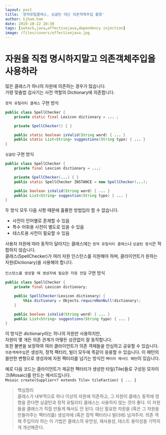 ```yaml
---
layout: post
title: '정적유틸클래스, 싱글턴 대신 의존객체주입 활용'
author: kjham.ham
date: 2019-10-22 10:30
tags: [swtech,java,effectivejava,dependency injection]
image: /files/covers/effectivejava.jpg
---
```


# 자원을 직접 명시하지말고 의존객체주입을 사용하라

많은 클래스가 하나의 자원에 의존하는 경우가 많습니다.  
가령 맞춤법 검사기는 사전 역할의 Dictionary에 의존합니다.  

`정적 유틸리티 클래스` 구현 방식  
~~~java
public class SpellChecker {
    private static final Lexicon dictionary = ... ;

    private SpellChecker() { }

    public static boolean isValid(String word) { ... }
    public static List<String> suggestions(String typo) { ... }
}
~~~

`싱글턴` 구현 방식  
~~~java
public class SpellChecker {
    private final Lexcion dictionary = ...;

    private SpellChecker(...) { }
    public static SpellChecker INSTANCE = new SpellChecker(...);

    public boolean isValid(String word) { ... }
    public List<String> suggestion(String typo) { ... }
}
~~~

두 방식 모두 다음 사항 때문에 훌륭한 방법입라 할 수 없습니다.
- 사전이 언어별로 존재할 수 있음  
- 특수 어휘용 사전이 별도로 있을 수 있음  
- 테스트용 사전이 필요할 수 있음  

사용자 자원에 따라 동작이 달라지는 클래스에는 `정적 유틸리티 클래스`나 `싱글턴 방식`은 적합하지 않습니다.  
클래스(SpellChecker)가 여러 자원 인스턴스를 지원해야 하며, 클라이언트가 원하는 자원(Dictionary)을 사용해야 합니다.  

`인스턴스를 생성할 때 생성자에 필요한 자원 전달` 구현 방식  
~~~java
public class SpellChecker {
    private final Lexicon dictionary;

    public SpellChecker(Lexicon dictionary) {
        this.dictionary = Objects.requireNonNull(dictionary);
    }

    public boolean isValid(String word) { ... }
    public List<String> suggestions(String typo) { ... }
}
~~~

이 방식은 dictionary라는 하나의 자원만 사용하지만,  
자원이 몇 개든 의존 관계가 어떻든 상관없이 잘 동작합니다.  
또한 불변을 보장하여 여러 클라이언트가 의존 객체들을 안심하고 공유할 수 있습니다.  
`의존객체주입`은 생성자, 정적 팩터리, 빌더 모두에 똑같이 응용할 수 있습니다.
이 패턴의 쓸만한 변형으로 생성자에 자원 팩터리를 넘기는 방식인 `팩터리 메서드 패턴`이 있습니다.  

예로 다음 코드는 클라이언트가 제공한 팩터리가 생성한 타일(Tile)들로 구성된 모자이크(Mosaic)를 만드는 메서드입니다.  
`Mosaic create(Supplier<? extends Tile> tileFaction) { ... }`

> 핵심정리  
클래스가 내부적으로 하나 이상의 자원에 의존하고, 그 자원이 클래스 동작에 영향을 준다면
싱글턴과 정적 유틸리티 클래스는 사용하지 않는 것이 좋다. 
이 자원들을 클래스가 직접 만들게 해서도 안 된다. 
대신 필요한 자원을 (혹은 그 자원을 만들어주는 팩터리를) 생성자에 (혹은 정적 팩터리나 빌더에) 넘겨주자. 
의존 객체 주입이라 하는 이 기법은 클래스의 유연성, 재사용성, 테스트 용이성을 기막히게 개선해준다.
